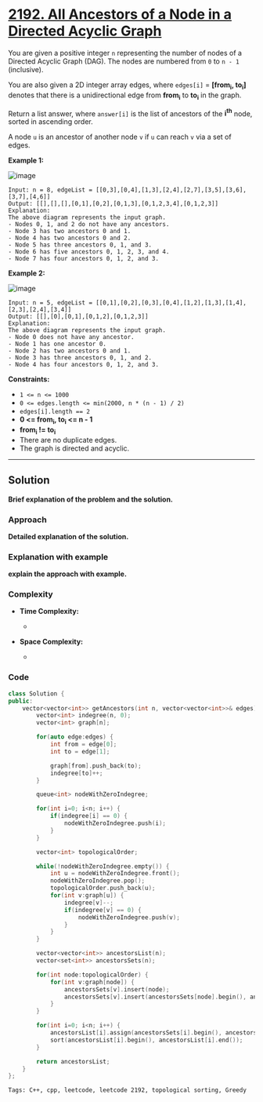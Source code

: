 
# [2192. All Ancestors of a Node in a Directed Acyclic Graph](https://leetcode.com/problems/all-ancestors-of-a-node-in-a-directed-acyclic-graph/description)

You are given a positive integer `n` representing the number of nodes of a Directed Acyclic Graph (DAG). The nodes are numbered from `0` to `n - 1` (inclusive).

You are also given a 2D integer array edges, where `edges[i]` = **[from<sub>i</sub>, to<sub>i</sub>]** denotes that there is a unidirectional edge from **from<sub>i</sub>** to **to<sub>i</sub>** in the graph.

Return a list answer, where `answer[i]` is the list of ancestors of the **i<sup>th</sup>** node, sorted in ascending order.

A node `u` is an ancestor of another node `v` if `u` can reach `v` via a set of edges.


**Example 1:**

![image](https://github.com/akazad13/leetcode/assets/16265339/49dd1e75-9869-48cd-b5a4-b59d4998ab9a)


    Input: n = 8, edgeList = [[0,3],[0,4],[1,3],[2,4],[2,7],[3,5],[3,6],[3,7],[4,6]]
    Output: [[],[],[],[0,1],[0,2],[0,1,3],[0,1,2,3,4],[0,1,2,3]]
    Explanation:
    The above diagram represents the input graph.
    - Nodes 0, 1, and 2 do not have any ancestors.
    - Node 3 has two ancestors 0 and 1.
    - Node 4 has two ancestors 0 and 2.
    - Node 5 has three ancestors 0, 1, and 3.
    - Node 6 has five ancestors 0, 1, 2, 3, and 4.
    - Node 7 has four ancestors 0, 1, 2, and 3.

**Example 2:**

![image](https://github.com/akazad13/leetcode/assets/16265339/645553eb-71f0-462c-92a1-6cf1ae8ab359)

    Input: n = 5, edgeList = [[0,1],[0,2],[0,3],[0,4],[1,2],[1,3],[1,4],[2,3],[2,4],[3,4]]
    Output: [[],[0],[0,1],[0,1,2],[0,1,2,3]]
    Explanation:
    The above diagram represents the input graph.
    - Node 0 does not have any ancestor.
    - Node 1 has one ancestor 0.
    - Node 2 has two ancestors 0 and 1.
    - Node 3 has three ancestors 0, 1, and 2.
    - Node 4 has four ancestors 0, 1, 2, and 3.
 
**Constraints:**

- `1 <= n <= 1000`
- `0 <= edges.length <= min(2000, n * (n - 1) / 2)`
- `edges[i].length == 2`
- **0 <= from<sub>i</sub>, to<sub>i</sub> <= n - 1**
- **from<sub>i</sub> != to<sub>i</sub>**
- There are no duplicate edges.
- The graph is directed and acyclic.

---

## Solution

**Brief explanation of the problem and the solution.**

### Approach

**Detailed explanation of the solution.**

### Explanation with example

**explain the approach with example.**

### Complexity

- **Time Complexity:**

    - 

- **Space Complexity:**

    - 

### Code

```cpp
class Solution {
public:
    vector<vector<int>> getAncestors(int n, vector<vector<int>>& edges) {
        vector<int> indegree(n, 0);
        vector<int> graph[n];

        for(auto edge:edges) {
            int from = edge[0];
            int to = edge[1];

            graph[from].push_back(to);
            indegree[to]++;
        }

        queue<int> nodeWithZeroIndegree;

        for(int i=0; i<n; i++) {
            if(indegree[i] == 0) {
                nodeWithZeroIndegree.push(i);
            }
        }

        vector<int> topologicalOrder;

        while(!nodeWithZeroIndegree.empty()) {
            int u = nodeWithZeroIndegree.front();
            nodeWithZeroIndegree.pop();
            topologicalOrder.push_back(u);
            for(int v:graph[u]) {
                indegree[v]--;
                if(indegree[v] == 0) {
                    nodeWithZeroIndegree.push(v);
                }
            }
        }

        vector<vector<int>> ancestorsList(n);
        vector<set<int>> ancestorsSets(n);

        for(int node:topologicalOrder) {
            for(int v:graph[node]) {
                ancestorsSets[v].insert(node);
                ancestorsSets[v].insert(ancestorsSets[node].begin(), ancestorsSets[node].end());
            }
        }

        for(int i=0; i<n; i++) {
            ancestorsList[i].assign(ancestorsSets[i].begin(), ancestorsSets[i].end());
            sort(ancestorsList[i].begin(), ancestorsList[i].end());
        }

        return ancestorsList;
    }
};
```

    Tags: C++, cpp, leetcode, leetcode 2192, topological sorting, Greedy

